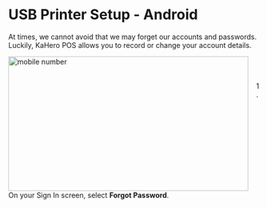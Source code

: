 # **USB Printer Setup - Android**

At times, we cannot avoid that we may forget our accounts and passwords. Luckily, KaHero POS allows you to record or change your account details.

<p><img src="_content/_recover/1.png" alt="mobile number" width="480" height="270" style="float:left; margin-right:1rem"><br><br><br>1. On your Sign In screen, select <B>Forgot Password</b>.</p>

<br><br><br><br><br>